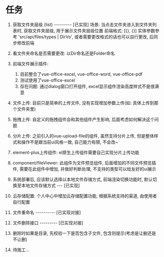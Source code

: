 # 任务
1. 获取文件夹层级 (list)  --------- [已实现]
   场景: 当点击文件夹进入到文件夹列表时, 获取文件夹层级, 用于展示文件夹层级位置
   前端格式: [{}, {}] 实体参数参考 'src/api/files/types | DirVo', 或者需要更改格式的话也可以自行更改, 后同步修改前端
2. 看文件夹命名是否需要更改: 以Dir命名还是Folder命名
3. 前端文件展示插件: 
   1) 目前整合了vue-office-excel, vue-office-word, vue-office-pdf
   2) 测试使用了vue-office-excel
   3) 存在问题: 通过dialog窗口打开组件, excel显示组件渲染高度样式不是很满意

4. 文件上传: 目前只是简单的上传文件, 没有实现增加参数上传(如: 具体上传到那个文件夹里)
5. 拖拽上传: 自定义的拖拽组件会和其他组件产生影响, 后面考虑如何解决这个问题
6. 分片上传: 之前引入的vue-upload-file的组件, 虽然支持分片上传, 但是整体样式和操作不是跟当前ui风格一致, 自己能力有限, 不会改~
7. element-plus上传组件: el原生上传组件需要自己实现分片上传功能 
8. component/fileViewer: 此组件为文件预览组件, 后面增加的不同文件预览插件, 需要在此组件中增加, 并做好判断处理, 不支持的类型可以给友好的ui展示
9. 系统部署后, 应该默认选择以本地文件存储方式, 前端渲染切换功能时, 默认切换至本地文件存储方式  --- [已实现]
10. 云存储配置: 个人中心中增加云存储配置功能, 根据系统支持的渠道, 由使用者自行配置
11. 文件重命名  ---------- [已实现对接]
12. 文件删除接口 ---------  [已实现对接]
13. 删除时如果是目录, 先校验一下是否包含子文件, 包含则提示(考虑是让删还是不让删)
14. 待施工...